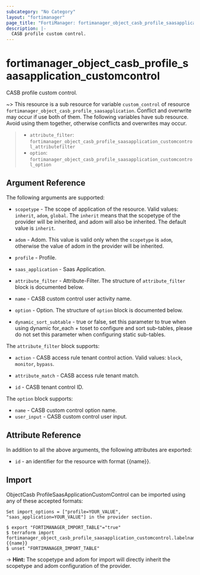 ```yaml
---
subcategory: "No Category"
layout: "fortimanager"
page_title: "FortiManager: fortimanager_object_casb_profile_saasapplication_customcontrol"
description: |-
  CASB profile custom control.
---
```


# fortimanager_object_casb_profile_saasapplication_customcontrol
CASB profile custom control.

~> This resource is a sub resource for variable `custom_control` of resource `fortimanager_object_casb_profile_saasapplication`. Conflict and overwrite may occur if use both of them.
The following variables have sub resource. Avoid using them together, otherwise conflicts and overwrites may occur.
>- `attribute_filter`: `fortimanager_object_casb_profile_saasapplication_customcontrol_attributefilter`
>- `option`: `fortimanager_object_casb_profile_saasapplication_customcontrol_option`



## Argument Reference


The following arguments are supported:

* `scopetype` - The scope of application of the resource. Valid values: `inherit`, `adom`, `global`. The `inherit` means that the scopetype of the provider will be inherited, and adom will also be inherited. The default value is `inherit`.
* `adom` - Adom. This value is valid only when the `scopetype` is `adom`, otherwise the value of adom in the provider will be inherited.
* `profile` - Profile.
* `saas_application` - Saas Application.

* `attribute_filter` - Attribute-Filter. The structure of `attribute_filter` block is documented below.
* `name` - CASB custom control user activity name.
* `option` - Option. The structure of `option` block is documented below.
* `dynamic_sort_subtable` - true or false, set this parameter to true when using dynamic for_each + toset to configure and sort sub-tables, please do not set this parameter when configuring static sub-tables.

The `attribute_filter` block supports:

* `action` - CASB access rule tenant control action. Valid values: `block`, `monitor`, `bypass`.

* `attribute_match` - CASB access rule tenant match.
* `id` - CASB tenant control ID.

The `option` block supports:

* `name` - CASB custom control option name.
* `user_input` - CASB custom control user input.


## Attribute Reference

In addition to all the above arguments, the following attributes are exported:
* `id` - an identifier for the resource with format {{name}}.

## Import

ObjectCasb ProfileSaasApplicationCustomControl can be imported using any of these accepted formats:
```
Set import_options = ["profile=YOUR_VALUE", "saas_application=YOUR_VALUE"] in the provider section.

$ export "FORTIMANAGER_IMPORT_TABLE"="true"
$ terraform import fortimanager_object_casb_profile_saasapplication_customcontrol.labelname {{name}}
$ unset "FORTIMANAGER_IMPORT_TABLE"
```
-> **Hint:** The scopetype and adom for import will directly inherit the scopetype and adom configuration of the provider.
